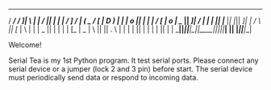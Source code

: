 
  _____   ___  ____   ____   ____  _          ______    ___   ____ 
 / ___/  /  _]|    \ |    | /    || |        |      |  /  _] /    |
(   \_  /  [_ |  D  ) |  | |  o  || |        |      | /  [_ |  o  |
 \__  ||    _]|    /  |  | |     || |___     |_|  |_||    _]|     |
 /  \ ||   [_ |    \  |  | |  _  ||     |      |  |  |   [_ |  _  |
 \    ||     ||  .  \ |  | |  |  ||     |      |  |  |     ||  |  |
  \___||_____||__|\_||____||__|__||_____|      |__|  |_____||__|__|
                                                                   

Welcome!

Serial Tea is my 1st Python program. It test serial ports.
Please connect any serial device or a jumper (lock 2 and 3 pin) before start.
The serial device must periodically send data or respond to incoming data.